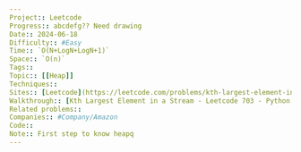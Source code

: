 ```yaml
---
Project:: Leetcode
Progress:: abcdefg?? Need drawing
Date:: 2024-06-18
Difficulty:: #Easy 
Time:: `O(N+LogN+LogN+1)`
Space:: `O(n)`
Tags:: 
Topic:: [[Heap]]
Techniques:: 
Sites:: [Leetcode](https://leetcode.com/problems/kth-largest-element-in-a-stream/description/)
Walkthrough:: [Kth Largest Element in a Stream - Leetcode 703 - Python - YouTube](https://www.youtube.com/watch?v=hOjcdrqMoQ8)
Related problems:: 
Companies:: #Company/Amazon
Code:: 
Note:: First step to know heapq
---
```

